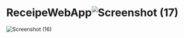 # ReceipeWebApp![Screenshot (17)](https://user-images.githubusercontent.com/35447771/159200342-a1a35eb6-0f4c-414c-add2-db7c6706ca74.png)
![Screenshot (16)](https://user-images.githubusercontent.com/35447771/159200346-f819db8c-95e6-4a4e-a5ed-e095f9ab18d2.png)
